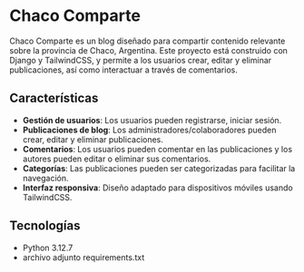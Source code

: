 # Chaco Comparte

Chaco Comparte es un blog diseñado para compartir contenido relevante sobre la provincia de Chaco, Argentina. Este proyecto está construido con Django y TailwindCSS, y permite a los usuarios crear, editar y eliminar publicaciones, así como interactuar a través de comentarios.

## Características

- **Gestión de usuarios**: Los usuarios pueden registrarse, iniciar sesión.
- **Publicaciones de blog**: Los administradores/colaboradores pueden crear, editar y eliminar publicaciones.
- **Comentarios**: Los usuarios pueden comentar en las publicaciones y los autores pueden editar o eliminar sus comentarios.
- **Categorías**: Las publicaciones pueden ser categorizadas para facilitar la navegación.
- **Interfaz responsiva**: Diseño adaptado para dispositivos móviles usando TailwindCSS.

## Tecnologías

- Python 3.12.7
- archivo adjunto requirements.txt
